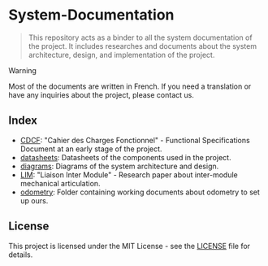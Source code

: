 # System-Documentation

> This repository acts as a binder to all the system documentation of the project. It includes researches and documents about the system architecture, design, and implementation of the project.

> [!WARNING]
> Most of the documents are written in French. If you need a translation or have any inquiries about the project, please contact us.

## Index

- [CDCF](https://github.com/THE-TRAVELERS/System-Documentation/tree/main/src/CDCF): "Cahier des Charges Fonctionnel" - Functional Specifications Document at an early stage of the project.
- [datasheets](https://github.com/THE-TRAVELERS/System-Documentation/tree/main/src/datasheets): Datasheets of the components used in the project.
- [diagrams](https://github.com/THE-TRAVELERS/System-Documentation/tree/main/src/diagrams): Diagrams of the system architecture and design.
- [LIM](https://github.com/THE-TRAVELERS/System-Documentation/tree/main/src/LIM): "Liaison Inter Module" - Research paper about inter-module mechanical articulation.
- [odometry](https://github.com/THE-TRAVELERS/System-Documentation/tree/main/src/odometry): Folder containing working documents about odometry to set up ours.

## License

This project is licensed under the MIT License - see the [LICENSE](LICENSE) file for details.
